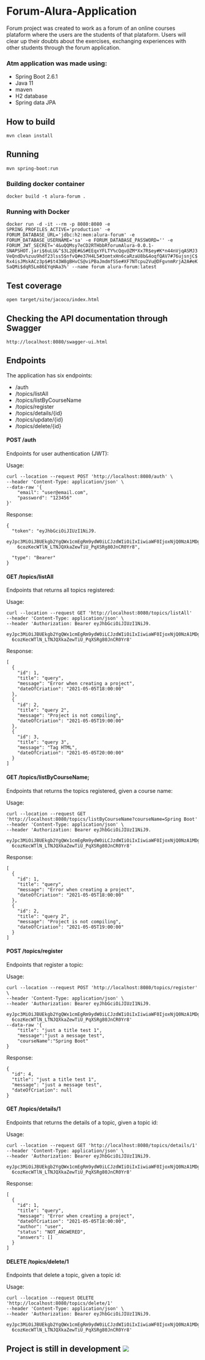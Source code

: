 # Forum-Alura-Application

Forum project was created to work as a forum of an online courses plataform where the users are the students of that plataform.
Users will clear up their doubts about the exercises, exchanging experiences with other students through the forum application.

### Atm application was made using:

* Spring Boot 2.6.1
* Java 11
* maven
* H2 database
* Spring data JPA

## How to build

`mvn clean install`

## Running

`mvn spring-boot:run`

### Building docker container

`docker build -t alura-forum .`

### Running with Docker

`docker run -d -it --rm -p 8080:8080 -e SPRING_PROFILES_ACTIVE='production' -e FORUM_DATABASE_URL='jdbc:h2:mem:alura-forum' -e FORUM_DATABASE_USERNAME='sa' -e FORUM_DATABASE_PASSWORD='' -e FORUM_JWT_SECRET='4&uQQMsy7eCD2RTHbbRforumAlura-0.0.1-SNAPSHOT.jari$6uLU&^$3L2@E#&S#EEqxYFLTY%cQqv@ZM*Xx7R$ey#K*n44nVjqASMJ3VeQndDv%zuu9hdf23lss5$nfvQ#e37H4L5#3omtxHn6caRzaU8b&4oqfQAV7#76ujsnjC$Rx4isJMskACz3p$#$t43W8gBHvCS@viPBaJmdmfSSe#XF7NTcpu2Vu@DFgvnmRrjA2A#eKSaQMi$dqR5Lm86EYqHAa3%' --name forum alura-forum:latest`

## Test coverage

`open target/site/jacoco/index.html`

## Checking the API documentation through Swagger

`http://localhost:8080/swagger-ui.html`

## Endpoints

The application has six endpoints:
* /auth
* /topics/listAll
* /topics/listByCourseName
* /topics/register
* /topics/details/{id}
* /topics/update/{id}
* /topics/delete/{id}


#### POST /auth

Endpoints for user authentication (JWT):

Usage:

```
curl --location --request POST 'http://localhost:8080/auth' \
--header 'Content-Type: application/json' \
--data-raw '{
    "email": "user@email.com",
    "password": "123456"
}'
```

Response:

```
{
  "token": "eyJhbGciOiJIUzI1NiJ9.
    eyJpc3MiOiJBUEkgb2YgQWx1cmEgRm9ydW0iLCJzdWIiOiIxIiwiaWF0IjoxNjQ0NzA1MDg5LCJleHAiOjE2NDQ3MDY4ODl9.
    6cozKecWTlN_LTNJQXkaZewTiU_PqXSRg80JnCR0Yr8",

  "type": "Bearer"
}
```


#### GET /topics/listAll

Endpoints that returns all topics registered:

Usage:

```
curl --location --request GET 'http://localhost:8080/topics/listAll'
--header 'Content-Type: application/json' \
--header 'Authorization: Bearer eyJhbGciOiJIUzI1NiJ9.
  eyJpc3MiOiJBUEkgb2YgQWx1cmEgRm9ydW0iLCJzdWIiOiIxIiwiaWF0IjoxNjQ0NzA1MDg5LCJleHAiOjE2NDQ3MDY4ODl9.
  6cozKecWTlN_LTNJQXkaZewTiU_PqXSRg80JnCR0Yr8'
```

Response:

```
[
  {
    "id": 1,
    "title": "query",
    "message": "Error when creating a project",
    "dateOfCriation": "2021-05-05T18:00:00"
  },
  {
    "id": 2,
    "title": "query 2",
    "message": "Project is not compiling",
    "dateOfCriation": "2021-05-05T19:00:00"
  },
  {
    "id": 3,
    "title": "query 3",
    "message": "Tag HTML",
    "dateOfCriation": "2021-05-05T20:00:00"
  }
]
```

#### GET /topics/listByCourseName;

Endpoints that returns the topics registered, given a course name:

Usage:

```
curl --location --request GET 'http://localhost:8080/topics/listByCourseName?courseName=Spring Boot'
--header 'Content-Type: application/json' \
--header 'Authorization: Bearer eyJhbGciOiJIUzI1NiJ9.
  eyJpc3MiOiJBUEkgb2YgQWx1cmEgRm9ydW0iLCJzdWIiOiIxIiwiaWF0IjoxNjQ0NzA1MDg5LCJleHAiOjE2NDQ3MDY4ODl9.
  6cozKecWTlN_LTNJQXkaZewTiU_PqXSRg80JnCR0Yr8'
```

Response:

```
[
  {
    "id": 1,
    "title": "query",
    "message": "Error when creating a project",
    "dateOfCriation": "2021-05-05T18:00:00"
  },
  {
    "id": 2,
    "title": "query 2",
    "message": "Project is not compiling",
    "dateOfCriation": "2021-05-05T19:00:00"
  }
]
```


#### POST /topics/register

Endpoints that register a topic:

Usage:

```
curl --location --request POST 'http://localhost:8080/topics/register' \
--header 'Content-Type: application/json' \
--header 'Authorization: Bearer eyJhbGciOiJIUzI1NiJ9.
  eyJpc3MiOiJBUEkgb2YgQWx1cmEgRm9ydW0iLCJzdWIiOiIxIiwiaWF0IjoxNjQ0NzA1MDg5LCJleHAiOjE2NDQ3MDY4ODl9.
  6cozKecWTlN_LTNJQXkaZewTiU_PqXSRg80JnCR0Yr8'
--data-raw '{
    "title": "just a title test 1",
    "message":"just a message test",
    "courseName":"Spring Boot"
}
```

Response:

```
{
  "id": 4,
  "title": "just a title test 1",
  "message": "just a message test",
  "dateOfCriation": null
}
```

#### GET /topics/details/1

Endpoints that returns the details of a topic, given a topic id:

Usage:

```
curl --location --request GET 'http://localhost:8080/topics/details/1'
--header 'Content-Type: application/json' \
--header 'Authorization: Bearer eyJhbGciOiJIUzI1NiJ9.
  eyJpc3MiOiJBUEkgb2YgQWx1cmEgRm9ydW0iLCJzdWIiOiIxIiwiaWF0IjoxNjQ0NzA1MDg5LCJleHAiOjE2NDQ3MDY4ODl9.
  6cozKecWTlN_LTNJQXkaZewTiU_PqXSRg80JnCR0Yr8'
```

Response:

```
[
  {
    "id": 1,
    "title": "query",
    "message": "Error when creating a project",
    "dateOfCriation": "2021-05-05T18:00:00",
    "author": "user",
    "status": "NOT_ANSWERED",
    "answers": []
  }
]
```

#### DELETE /topics/delete/1

Endpoints that delete a topic, given a topic id:

Usage:

```
curl --location --request DELETE 'http://localhost:8080/topics/delete/1'
--header 'Content-Type: application/json' \
--header 'Authorization: Bearer eyJhbGciOiJIUzI1NiJ9.
  eyJpc3MiOiJBUEkgb2YgQWx1cmEgRm9ydW0iLCJzdWIiOiIxIiwiaWF0IjoxNjQ0NzA1MDg5LCJleHAiOjE2NDQ3MDY4ODl9.
  6cozKecWTlN_LTNJQXkaZewTiU_PqXSRg80JnCR0Yr8'
```

## Project is still in development <img src="https://img.icons8.com/emoji/48/000000/woman-construction-worker.png"/>
